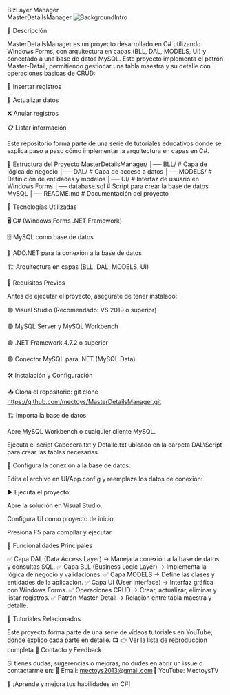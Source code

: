 BizLayer Manager  
MasterDetailsManager
![BackgroundIntro](https://github.com/user-attachments/assets/08091206-bd17-428a-a4ad-4b65612ee45d)

📌 Descripción

MasterDetailsManager es un proyecto desarrollado en C# utilizando Windows Forms, con arquitectura en capas (BLL, DAL, MODELS, UI) y conectado a una base de datos MySQL. Este proyecto implementa el patrón Master-Detail, permitiendo gestionar una tabla maestra y su detalle con operaciones básicas de CRUD:

📌 Insertar registros

🔄 Actualizar datos

❌ Anular registros

📋 Listar información

Este repositorio forma parte de una serie de tutoriales educativos donde se explica paso a paso cómo implementar la arquitectura en capas en C#.

📂 Estructura del Proyecto
MasterDetailsManager/
│── BLL/           # Capa de lógica de negocio
│── DAL/           # Capa de acceso a datos
│── MODELS/        # Definición de entidades y modelos
│── UI/            # Interfaz de usuario en Windows Forms
│── database.sql   # Script para crear la base de datos MySQL
│── README.md      # Documentación del proyecto

🚀 Tecnologías Utilizadas

🖥️ C# (Windows Forms .NET Framework)

🗄️ MySQL como base de datos

🔌 ADO.NET para la conexión a la base de datos

🏗️ Arquitectura en capas (BLL, DAL, MODELS, UI)

📖 Requisitos Previos

Antes de ejecutar el proyecto, asegúrate de tener instalado:

🟢 Visual Studio (Recomendado: VS 2019 o superior)

🟢 MySQL Server y MySQL Workbench

🟢 .NET Framework 4.7.2 o superior

🟢 Conector MySQL para .NET (MySQL.Data)

🛠️ Instalación y Configuración

📥 Clona el repositorio:
git clone https://github.com/mectoys/MasterDetailsManager.git

🏗️ Importa la base de datos:

Abre MySQL Workbench o cualquier cliente MySQL.

Ejecuta el script Cabecera.txt y  Detalle.txt ubicado en la carpeta DAL\Script para crear las tablas necesarias.

🔧 Configura la conexión a la base de datos:

Edita el archivo en UI/App.config y reemplaza los datos de conexión:
   <connectionStrings>
    <add name="MySqlConnectionString" connectionString="Server=localhost;Database=nombre_basedatos;Uid=root;Pwd=tu_contraseña;" providerName="MySql.Data.MySqlClient"/>
  </connectionStrings>


▶️ Ejecuta el proyecto:

Abre la solución en Visual Studio.

Configura UI como proyecto de inicio.

Presiona F5 para compilar y ejecutar.

🎯 Funcionalidades Principales

✅ Capa DAL (Data Access Layer) → Maneja la conexión a la base de datos y consultas SQL.
✅ Capa BLL (Business Logic Layer) → Implementa la lógica de negocio y validaciones.
✅ Capa MODELS → Define las clases y entidades de la aplicación.
✅ Capa UI (User Interface) → Interfaz gráfica con Windows Forms.
✅ Operaciones CRUD → Crear, actualizar, eliminar y listar registros.
✅ Patrón Master-Detail → Relación entre tabla maestra y detalle.

🎥 Tutoriales Relacionados

Este proyecto forma parte de una serie de videos tutoriales en YouTube, donde explico cada parte en detalle. 📺
👉 Ver la lista de reproducción completa
📩 Contacto y Feedback

Si tienes dudas, sugerencias o mejoras, no dudes en abrir un issue o contactarme en:
📧 Email: mectoys2013@gmail.com📌 YouTube: MectoysTV

🚀 ¡Aprende y mejora tus habilidades en C#!
